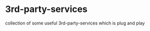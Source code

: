 3rd-party-services
==================

collection of some useful 3rd-party-services which  is   plug and play
